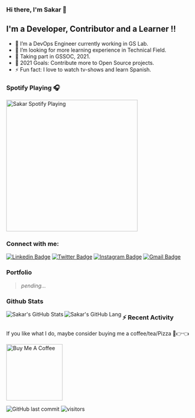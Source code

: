 ### Hi there, I'm Sakar  👋

## I'm a Developer, Contributor and a Learner !!

- 🌱 I’m a DevOps Engineer currently working in GS Lab.
- 👯 I’m looking for more learning experience in Technical Field.
- 🔭 Taking part in GSSOC, 2021.
- 🥅 2021 Goals: Contribute more to Open Source projects.
- ⚡ Fun fact: I love to watch tv-shows and learn Spanish.

### Spotify Playing 🎧

[<img src="https://now-playing-codestackr.vercel.app/api/spotify-playing" alt="Sakar Spotify Playing" width="350" />](https://open.spotify.com/album/6wdSf72duVewXTqhYU3Z87?highlight=spotify:track:77Ft1RJngppZlq59B6uP0z)

### Connect with me:

[![Linkedin Badge](https://img.shields.io/badge/-sakarmehra-blue?style=flat&logo=Linkedin&logoColor=white&link=https://www.linkedin.com/in/sakar-mehra-73066a7b/)][linkedin]
[![Twitter Badge](https://img.shields.io/badge/-@sakarmehra-1ca0f1?style=flat&labelColor=1ca0f1&logo=twitter&logoColor=white&link=https://twitter.com/sakarmehra)][twitter]
[![Instagram Badge](https://img.shields.io/badge/-@_m_sakar_-purple?style=flat&logo=instagram&logoColor=white&link=https://instagram.com/_m_sakar_/)][instagram]
[![Gmail Badge](https://img.shields.io/badge/-sakarmehra100-c14438?style=flat&logo=Gmail&logoColor=white&link=mailto:sakarmehra@gmail.com)](mailto:sakarmehra100@gmail.com)

### Portfolio

> *pending...*

### Github Stats

  <img align="left" alt="Sakar's GitHub Stats" src="https://github-readme-stats.codestackr.vercel.app/api?username=sakar97&show_icons=true&include_all_commits=true&theme=merko" />

<img align="left" alt="Sakar's GitHub Lang" src="https://github-readme-stats.vercel.app/api/top-langs/?username=sakar97&layout=compact&langs_count=8&theme=merko" />

### :zap: Recent Activity

<!--START_SECTION:activity-->
<!--END_SECTION:activity-->

If you like what I do, maybe consider buying me a coffee/tea/Pizza 🥺👉👈

<a href="https://www.buymeacoffee.com/sakarmehra100" target="_blank"><img src="https://cdn.buymeacoffee.com/buttons/v2/default-red.png" alt="Buy Me A Coffee" width="150" ></a>


![GitHub last commit](https://img.shields.io/github/last-commit/sakar97/sakar97)
![visitors](https://visitor-badge.glitch.me/badge?page_id=sakar97.sakar97)


[twitter]: https://twitter.com/sakarmehra
[instagram]: https://instagram.com/_m_sakar_
[linkedin]: https://linkedin.com/in/sakar-mehra-73066a7b/
